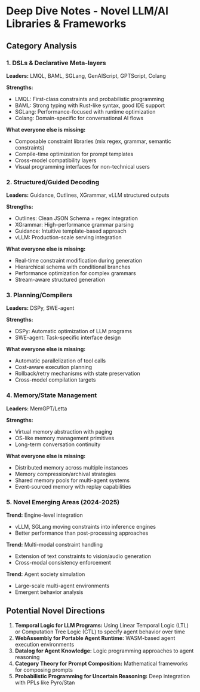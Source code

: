 # Deep Dive Notes - Novel LLM/AI Libraries & Frameworks

## Category Analysis

### 1. DSLs & Declarative Meta-layers
**Leaders:** LMQL, BAML, SGLang, GenAIScript, GPTScript, Colang

**Strengths:**
- LMQL: First-class constraints and probabilistic programming
- BAML: Strong typing with Rust-like syntax, good IDE support  
- SGLang: Performance-focused with runtime optimization
- Colang: Domain-specific for conversational AI flows

**What everyone else is missing:**
- Composable constraint libraries (mix regex, grammar, semantic constraints)
- Compile-time optimization for prompt templates
- Cross-model compatibility layers
- Visual programming interfaces for non-technical users

### 2. Structured/Guided Decoding  
**Leaders:** Guidance, Outlines, XGrammar, vLLM structured outputs

**Strengths:**
- Outlines: Clean JSON Schema + regex integration
- XGrammar: High-performance grammar parsing
- Guidance: Intuitive template-based approach
- vLLM: Production-scale serving integration

**What everyone else is missing:**
- Real-time constraint modification during generation
- Hierarchical schema with conditional branches
- Performance optimization for complex grammars
- Stream-aware structured generation

### 3. Planning/Compilers
**Leaders:** DSPy, SWE-agent

**Strengths:**
- DSPy: Automatic optimization of LLM programs
- SWE-agent: Task-specific interface design

**What everyone else is missing:**  
- Automatic parallelization of tool calls
- Cost-aware execution planning
- Rollback/retry mechanisms with state preservation
- Cross-model compilation targets

### 4. Memory/State Management
**Leaders:** MemGPT/Letta

**Strengths:**
- Virtual memory abstraction with paging
- OS-like memory management primitives
- Long-term conversation continuity

**What everyone else is missing:**
- Distributed memory across multiple instances
- Memory compression/archival strategies  
- Shared memory pools for multi-agent systems
- Event-sourced memory with replay capabilities

### 5. Novel Emerging Areas (2024-2025)

**Trend:** Engine-level integration
- vLLM, SGLang moving constraints into inference engines
- Better performance than post-processing approaches

**Trend:** Multi-modal constraint handling
- Extension of text constraints to vision/audio generation
- Cross-modal consistency enforcement

**Trend:** Agent society simulation
- Large-scale multi-agent environments
- Emergent behavior analysis

## Potential Novel Directions

1. **Temporal Logic for LLM Programs:** Using Linear Temporal Logic (LTL) or Computation Tree Logic (CTL) to specify agent behavior over time
2. **WebAssembly for Portable Agent Runtime:** WASM-based agent execution environments
3. **Datalog for Agent Knowledge:** Logic programming approaches to agent reasoning
4. **Category Theory for Prompt Composition:** Mathematical frameworks for composing prompts
5. **Probabilistic Programming for Uncertain Reasoning:** Deep integration with PPLs like Pyro/Stan